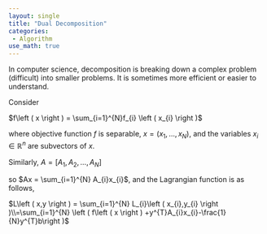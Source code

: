```yaml
---
layout: single
title: "Dual Decomposition"
categories:
 - Algorithm
use_math: true
---
```

In computer science, decomposition is breaking down a complex problem (difficult) into smaller problems. It is sometimes more efficient or easier to understand.


Consider


$f\left ( x \right ) = \sum_{i=1}^{N}f_{i} \left ( x_{i} \right )$


where objective function $f$ is separable, $x=\left ( x_{1},...,x_{N} \right )$, and the variables $x_{i} \in \mathbb{R}^{n}$ are subvectors of $x$.


Similarly, $A=\left [ A_{1},A_{2},...,A_{N} \right ]$


so $Ax = \sum_{i=1}^{N} A_{i}x_{i}$, and the Lagrangian function is as follows,


$L\left ( x,y \right ) = \sum_{i=1}^{N} L_{i}\left ( x_{i},y_{i} \right )\\=\sum_{i=1}^{N} \left ( f\left ( x \right ) +y^{T}A_{i}x_{i}-\frac{1}{N}y^{T}b\right )$

